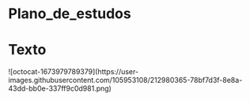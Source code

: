 # Plano_de_estudos

<h1> Texto </h1>
<p> ![octocat-1673979789379](https://user-images.githubusercontent.com/105953108/212980365-78bf7d3f-8e8a-43dd-bb0e-337ff9c0d981.png) <h/p>

